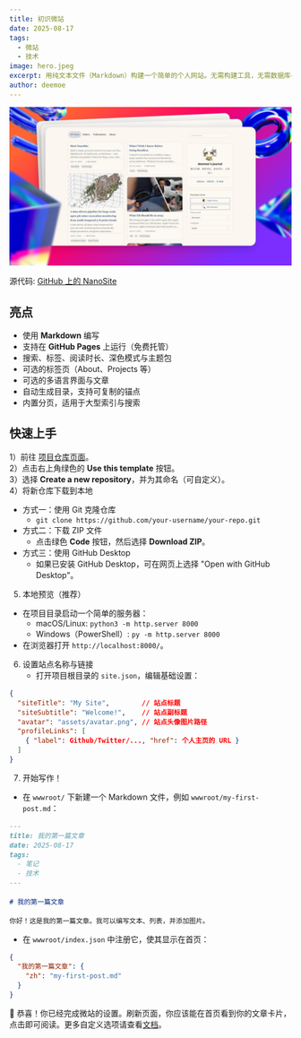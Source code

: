 ```yaml
---
title: 初识微站
date: 2025-08-17
tags:
  - 微站
  - 技术
image: hero.jpeg
excerpt: 用纯文本文件（Markdown）构建一个简单的个人网站。无需构建工具，无需数据库——只需编辑文件并发布。非常适合博客、笔记、维基、日记或书籍章节。
author: deemoe
---
```


![hero](hero.jpeg)

源代码: [GitHub 上的 NanoSite](https://github.com/deemoe404/NanoSite)

## 亮点

- 使用 **Markdown** 编写
- 支持在 **GitHub Pages** 上运行（免费托管）
- 搜索、标签、阅读时长、深色模式与主题包
- 可选的标签页（About、Projects 等）
- 可选的多语言界面与文章
- 自动生成目录，支持可复制的锚点
- 内置分页，适用于大型索引与搜索

## 快速上手


1）前往 [项目仓库页面](https://github.com/deemoe404/NanoSite)。  
2）点击右上角绿色的 **Use this template** 按钮。  
3）选择 **Create a new repository**，并为其命名（可自定义）。  
4）将新仓库下载到本地  
  - 方式一：使用 Git 克隆仓库  
    - `git clone https://github.com/your-username/your-repo.git`
  - 方式二：下载 ZIP 文件  
    - 点击绿色 **Code** 按钮，然后选择 **Download ZIP**。
  - 方式三：使用 GitHub Desktop  
    - 如果已安装 GitHub Desktop，可在网页上选择 "Open with GitHub Desktop"。
5) 本地预览（推荐）
  - 在项目目录启动一个简单的服务器：
    - macOS/Linux: `python3 -m http.server 8000`
    - Windows（PowerShell）: `py -m http.server 8000`
  - 在浏览器打开 `http://localhost:8000/`。
6) 设置站点名称与链接
    - 打开项目根目录的 `site.json`，编辑基础设置：
  ```json
  {
    "siteTitle": "My Site",        // 站点标题
    "siteSubtitle": "Welcome!",    // 站点副标题
    "avatar": "assets/avatar.png", // 站点头像图片路径
    "profileLinks": [
      { "label": Github/Twitter/..., "href": 个人主页的 URL }
    ]
  }
  ```
7) 开始写作！
  - 在 `wwwroot/` 下新建一个 Markdown 文件，例如 `wwwroot/my-first-post.md`：
  ```markdown
  ---
  title: 我的第一篇文章
  date: 2025-08-17
  tags:
    - 笔记
    - 技术
  ---

  # 我的第一篇文章

  你好！这是我的第一篇文章。我可以编写文本、列表，并添加图片。
  ```
  - 在 `wwwroot/index.json` 中注册它，使其显示在首页：
  ```json
  {
    "我的第一篇文章": {
      "zh": "my-first-post.md"
    }
  }
  ```

🎉 恭喜！你已经完成微站的设置。刷新页面，你应该能在首页看到你的文章卡片，点击即可阅读。更多自定义选项请查看[文档](?id=post/meet-nanosite/doc_zh.md)。
